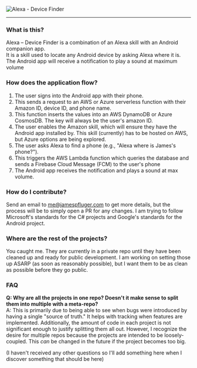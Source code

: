 ![Alexa - Device Finder](https://i.imgur.com/wCv1PIX.png)

---

### What is this?  
Alexa – Device Finder is a combination of an Alexa skill with an Android companion app.  
It is a skill used to locate any Android device by asking Alexa where it is. The Android app will receive a notification to play a sound at maximum volume 

### How does the application flow?

1. The user signs into the Android app with their phone.
2. This sends a request to an AWS or Azure serverless function with their Amazon ID, device ID, and phone name.
3. This function inserts the values into an AWS DynamoDB or Azure CosmosDB. The key will always be the user's amazon ID.
4. The user enables the Amazon skill, which will ensure they have the Android app installed by. This skill (currently) has to be hosted on AWS, but Azure options are being explored.
5. The user asks Alexa to find a phone (e.g., "Alexa where is James's phone?").
6. This triggers the AWS Lambda function which queries the database and sends a Firebase Cloud Message (FCM) to the user's phone
7. The Android app receives the notification and plays a sound at max volume.


### How do I contribute?

Send an email to [me@jamespfluger.com](mailto:me@jamespfluger.com) to get more details, but  the process will be to simply open a PR for any changes. I am trying to follow Microsoft's standards for the C# projects and Google's standards for the Android project.

### Where are the rest of the projects?

You caught me. They are currently in a private repo until they have been cleaned up and ready for public development. I am working on setting those up ASARP (as soon as reasonably possible), but I want them to be as clean as possible before they go public.

### FAQ

**Q: Why are all the projects in one repo? Doesn't it make sense to split them into multiple with a meta-repo?**  
A: This is primarily due to being able to see when bugs were introduced by having a single "source of truth." It helps with tracking when features are implemented. Additionally, the amount of code in each project is not significant enough to justify splitting them all out. However, I recognize the desire for multiple repos because the projects are intended to be loosely-coupled. This *can* be changed in the future if the project becomes too big. 

(I haven't received any other questions so I'll add something here when I discover something that should be here)
